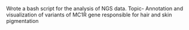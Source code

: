 Wrote a bash script for the analysis of NGS data. 
Topic- Annotation and visualization of variants of MC1R gene responsible for hair and skin pigmentation
